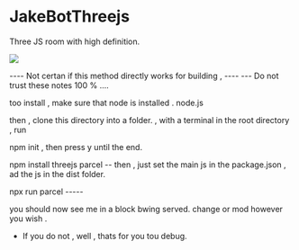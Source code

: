 # JakeBotThreejs
Three JS room with high definition. 


<img src="Jakebo3js.gif" > </img>

---- Not certan if this method directly works for building , ---- 
--- Do not trust these notes 100 % ....

too install , make sure that node is installed . node.js

then , clone this directory into a folder.  , with a terminal in the root directory , run  

npm init , then press y until the end. 

npm install threejs parcel   -- then , just  set the main js in the package.json , ad the js in the dist folder. 

npx run parcel   -----    

you should now see me in a block bwing served. change or mod however you wish . 

- If you do not , well , thats for you tou debug. 
